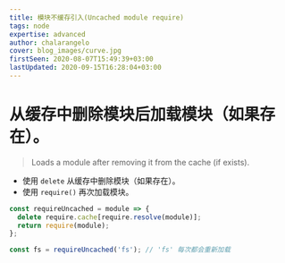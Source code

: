 ```yaml
---
title: 模块不缓存引入(Uncached module require)
tags: node
expertise: advanced
author: chalarangelo
cover: blog_images/curve.jpg
firstSeen: 2020-08-07T15:49:39+03:00
lastUpdated: 2020-09-15T16:28:04+03:00
---
```


# 从缓存中删除模块后加载模块（如果存在）。
> Loads a module after removing it from the cache (if exists).

- 使用 `delete` 从缓存中删除模块（如果存在）。
- 使用 `require()` 再次加载模块。

```js
const requireUncached = module => {
  delete require.cache[require.resolve(module)];
  return require(module);
};
```

```js
const fs = requireUncached('fs'); // 'fs' 每次都会重新加载
```
